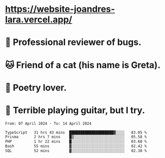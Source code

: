 # https://website-joandres-lara.vercel.app/
# 🐛 Professional reviewer of bugs.
# 🐱 Friend of a cat (his name is Greta).
# 📜 Poetry lover.
# 🎸 Terrible playing guitar, but I try.

<!--START_SECTION:waka-->

```txt
From: 07 April 2024 - To: 14 April 2024

TypeScript   31 hrs 43 mins  ████████████████████▓░░░░   83.05 %
Prisma       2 hrs 7 mins    █▒░░░░░░░░░░░░░░░░░░░░░░░   05.58 %
PHP          1 hr 22 mins    █░░░░░░░░░░░░░░░░░░░░░░░░   03.60 %
Bash         55 mins         ▓░░░░░░░░░░░░░░░░░░░░░░░░   02.42 %
SQL          52 mins         ▓░░░░░░░░░░░░░░░░░░░░░░░░   02.30 %
```

<!--END_SECTION:waka-->
